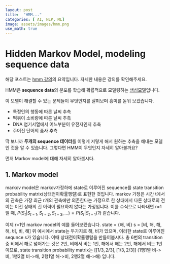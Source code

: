 ```yaml
---
layout: post
title:  "HMM..."
categories: [ AI, NLP, ML]
image: assets/images/hmm.png
use_math: true
---
```


# Hidden Markov Model, modeling sequence data

해당 포스트는 [hmm 강의](https://www.youtube.com/watch?v=HB9Nb0odPRs&t=2s)의 요약입니다. 자세한 내용은 강의를 확인해주세요.

HMM은 **sequence data**의 분포를 학습해 확률적으로 모델링하는 [생성모델](https://danbi-ncsoft.github.io/works/2021/10/01/Generator.html)입니다.

이 모델이 해결할 수 있는 문제들이 무엇인지를 살펴보며 흥미를 돋워 보겠습니다.

- 특정인의 행동에 따른 날씨 추측
- 떡볶이 소비량에 따른 날씨 추측
- DNA 염기서열에서 어느부분이 유전자인지 추측
- 주어진 단어의 품사 추측

딱 보니까 **두개의 sequence 데이터**를 이렇게 저렇게 해서 원하는 추측을 해내는 모델인 것을 알 수 있습니다. 
그렇다면 HMM이 무엇인지 자세히 알아볼까요?

먼저 Markov model에 대해 자세히 알아봅시다.

## 1. Markov model

markov model은 markov가정하에 state로 이루어진 sequence를 state transition probability matrix(상태전이확률행렬)로 표현한 것입니다.
markov 가정은 시간 t에서의 관측은 가장 최근 r개의 관측에만 의존한다는 가정으로 한 상태에서 다른 상태로의 전이는 이전 상태의 긴 이력이 필요하지 않다는 가정입니다.
이를 수식으로 나타내면 r=1일 때, $P(S_t|S_{t-1},S_{t-2},S_{t-3},...)=P(S_t|S_{t-1})$과 같습니다.

이제 r=1인 markov model의 예를 들어보겠습니다.
state = {해, 비}
s = [비, 해, 해, 해, 비, 비, 해]
위 예시에서 state는 두가지로 해, 비가 있으며, 이러한 state로 이루어진 sequnce s가 있습니다.
이때 상태전이확률행렬을 만들어봅시다.
총 6번의 transition 중 비에서 해로 넘어가는 것은 2번, 비에서 비는 1번, 해에서 해는 2번, 해에서 비는 1번이므로,
state transition probability matrix는 $[[1/3, 2/3],[1/3, 2/3]]$ (1행1열 비->비, 1행2열 비->해, 2행1열 해->비, 2행2열 해->해)
입니다.
